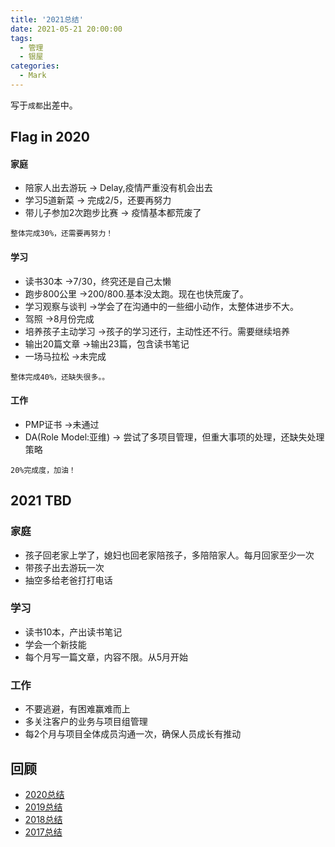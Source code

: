 ```yaml
---
title: '2021总结'
date: 2021-05-21 20:00:00
tags:
  - 管理
  - 银屋
categories:
  - Mark
---
```


写于`成都`出差中。

## Flag in 2020

#### 家庭

- 陪家人出去游玩  -> Delay,疫情严重没有机会出去
- 学习5道新菜 -> 完成2/5，还要再努力
- 带儿子参加2次跑步比赛 -> 疫情基本都荒废了

```
整体完成30%，还需要再努力！
```

#### 学习

- 读书30本  ->7/30，终究还是自己太懒
- 跑步800公里 ->200/800.基本没太跑。现在也快荒废了。
- 学习观察与谈判 ->学会了在沟通中的一些细小动作，太整体进步不大。
- 驾照 ->8月份完成
- 培养孩子主动学习 ->孩子的学习还行，主动性还不行。需要继续培养
- 输出20篇文章 ->输出23篇，包含读书笔记
- 一场马拉松 ->未完成

```
整体完成40%，还缺失很多。。
```

#### 工作  

- PMP证书 ->未通过
- DA(Role Model:亚维) -> 尝试了多项目管理，但重大事项的处理，还缺失处理策略

```
20%完成度，加油！
```

## 2021 TBD

### 家庭

- 孩子回老家上学了，媳妇也回老家陪孩子，多陪陪家人。每月回家至少一次
- 带孩子出去游玩一次
- 抽空多给老爸打打电话 

### 学习

- 读书10本，产出读书笔记
- 学会一个新技能
- 每个月写一篇文章，内容不限。从5月开始

### 工作

- 不要逃避，有困难赢难而上
- 多关注客户的业务与项目组管理
- 每2个月与项目全体成员沟通一次，确保人员成长有推动

## 回顾

- [2020总结](https://shiyuanjie.cn/posts/Flags/2020%E6%80%BB%E7%BB%93/)
- [2019总结](https://shiyuanjie.cn/posts/Flags/2019%E6%80%BB%E7%BB%93/)
- [2018总结](http://shiyuanjie.cn/posts/Flags/2018%E6%80%BB%E7%BB%93/)
- [2017总结](http://shiyuanjie.cn/posts/Flags/2017%E6%80%BB%E7%BB%93/)
